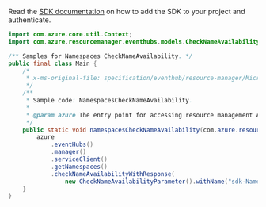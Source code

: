 Read the [SDK documentation](https://github.com/Azure/azure-sdk-for-java/blob/azure-resourcemanager_2.11.0/sdk/resourcemanager/azure-resourcemanager/README.md) on how to add the SDK to your project and authenticate.

```java
import com.azure.core.util.Context;
import com.azure.resourcemanager.eventhubs.models.CheckNameAvailabilityParameter;

/** Samples for Namespaces CheckNameAvailability. */
public final class Main {
    /*
     * x-ms-original-file: specification/eventhub/resource-manager/Microsoft.EventHub/stable/2021-11-01/examples/NameSpaces/EHNameSpaceCheckNameAvailability.json
     */
    /**
     * Sample code: NamespacesCheckNameAvailability.
     *
     * @param azure The entry point for accessing resource management APIs in Azure.
     */
    public static void namespacesCheckNameAvailability(com.azure.resourcemanager.AzureResourceManager azure) {
        azure
            .eventHubs()
            .manager()
            .serviceClient()
            .getNamespaces()
            .checkNameAvailabilityWithResponse(
                new CheckNameAvailabilityParameter().withName("sdk-Namespace-8458"), Context.NONE);
    }
}
```
